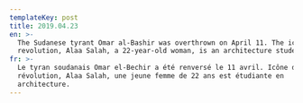 ```yaml
---
templateKey: post
title: 2019.04.23
en: >-
  The Sudanese tyrant Omar al-Bashir was overthrown on April 11. The icon of the
  revolution, Alaa Salah, a 22-year-old woman, is an architecture student.
fr: >-
  Le tyran soudanais Omar el-Bechir a été renversé le 11 avril. Icône de la
  révolution, Alaa Salah, une jeune femme de 22 ans est étudiante en
  architecture.
---
```


